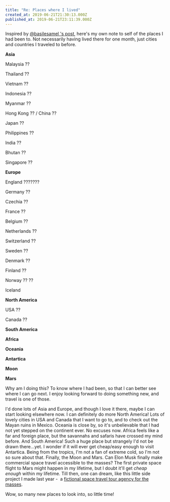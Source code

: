 ```yaml
---
title: "Re: Places where I lived"
created_at: 2019-06-21T21:30:13.000Z
published_at: 2019-06-21T23:11:39.000Z
---
```

Inspired by [@basilesamel 's post](https://200wordsaday.com/words/places-where-i-lived-207475d0cc08dddfbb), here's my own note to self of the places I had been to. Not necessarily having lived there for one month, just cities and countries I traveled to before.   

  

**Asia**

Malaysia ?? 

Thailand ??

Vietnam ??

Indonesia ??

Myanmar ??

Hong Kong ?? / China ??

Japan ??

Philippines ??  

India ??

Bhutan ??

Singapore ??

  

**Europe**

England ???????

Germany ??

Czechia ??

France ??

Belgium ??

Netherlands ??

Switzerland ??

Sweden ??

Denmark ??

Finland ??

Norway ?? ??

Iceland

  

**North America**

USA ??

Canada ??

  

**South America**

**Africa**

**Oceania**

**Antartica**

**Moon**

**Mars**

  

Why am I doing this? To know where I had been, so that I can better see where I can go next. I enjoy looking forward to doing something new, and travel is one of those.

  

I'd done lots of Asia and Europe, and though I love it there, maybe I can start looking elsewhere now. I can definitely do more North America! Lots of lovely cities in USA and Canada that I want to go to, and to check out the Mayan ruins in Mexico. Oceania is close by, so it's unbelievable that I had not yet stepped on the continent ever. No excuses now. Africa feels like a far and foreign place, but the savannahs and safaris have crossed my mind before. And South America! Such a huge place but strangely I'd not be drawn there...yet. I wonder if it will ever get cheap/easy enough to visit Antartica. Being from the tropics, I'm not a fan of extreme cold, so I'm not so sure about that. Finally, the Moon and Mars. Can Elon Musk finally make commercial space travel accessible to the masses? The first private space flight to Mars might happen in my lifetime, but I doubt it'll get _cheap enough_ within my lifetime. Till then, one can dream, like this little side project I made last year -  a [fictional space travel tour agency for the masses](https://space-nomads.com/).

  

Wow, so many new places to look into, so little time!
